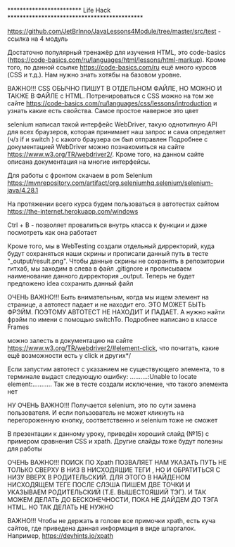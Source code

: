 ************************ Life Hack ********************************************

https://github.com/JetBrInno/JavaLessons4Module/tree/master/src/test - ссылка на 4 модуль 

Достаточно популярный тренажёр для изучения HTML, это code-basics
(https://code-basics.com/ru/languages/html/lessons/html-markup). Кроме того, по данной ссылке 
https://code-basics.com/ru ещё много курсов (CSS и т.д.). Нам нужно знать хотябы на базовом уровне.

ВАЖНО!!! CSS ОБЫЧНО ПИШУТ В ОТДЕЛЬНОМ ФАЙЛЕ, НО МОЖНО И ТАКЖЕ В ФАЙЛЕ с HTML. Потренироваться с CSS можно на
том же сайте https://code-basics.com/ru/languages/css/lessons/introduction и узнать какие есть свойства.
Самое простое наверное это цвет

selenium написал такой интерфейс WebDriver, такую однотипную API для всех браузеров, которая принимает наш 
запрос и сама определяет (ч/з if и switch ) с какого браузера он был отправлен
Подробнее с документацией WebDriver можно познакомиться на сайте https://www.w3.org/TR/webdriver2/. 
Кроме того, на данном сайте описана документация на многие интерфейсы.

Для работы с фронтом скачаем в pom Selenium https://mvnrepository.com/artifact/org.seleniumhq.selenium/selenium-java/4.28.1

На протяжении всего курса будем пользоваться в автотестах сайтом https://the-internet.herokuapp.com/windows

Ctrl + B - позволяет провалиться внутрь класса к функции и даже посмотреть как она работает

Кроме того, мы в WebTesting создали отдельный дирректорий, куда будут сохраняться наши скрины и
прописали данный путь в тесте "_output/result.png".
Чтобы данные скрины не сохранять в репозитории гитхаб, мы заходим в слева в файл .gitignore и прописываем
наименование данного дирректория _output. Теперь не будет предложено idea сохранить данный файл

ОЧЕНЬ ВАЖНО!!! Быть внимательным, когда мы ищем элемент на странице, а автотест падает и не находит его. ЭТО МОЖЕТ
БЫТЬ ФРЭЙМ. ПОЭТОМУ АВТОТЕСТ НЕ НАХОДИТ И ПАДАЕТ. А нужно найти фрэйм по имени с помощью switchTo.
Подробнее написано в классе Frames

можно залесть в документацию на сайте https://www.w3.org/TR/webdriver2/#element-click, что
почитать, какие ещё возможности есть у click и других*/

Если запустим автотест с указанием не существующего элемента, то в терминале выдаст следующую ошибку:
..........:Unable to locate element:........... Так же в тесте создали исключение, что такого элемента нет

НУ ОЧЕНЬ ВАЖНО!!! Получается selenium, это по сути замена пользователя. И если пользователь не может кликнуть
на перегороженную кнопку, соответственно и selenium тоже не сможет

В презентации к данному уроку, приведён хороший слайд (№15) с примером сравнения CSS и xpath. Другие слайды тоже
будут полезны для работы

ОЧЕНЬ ВАЖНО!!! ПОИСК ПО Xpath ПОЗВАЛЯЕТ НАМ УКАЗАТЬ ПУТЬ НЕ ТОЛЬКО СВЕРХУ В НИЗ В НИСХОДЯЩИЕ ТЕГИ , НО И
ОБРАТИТЬСЯ С НИЗУ ВВЕРХ В РОДИТЕЛЬСКИЙ. ДЛЯ ЭТОГО В НАЙДЕНОМ НИСХОДЯЩЕМ ТЕГЕ ПОСЛЕ СЛЭША ПИШЕМ ДВЕ ТОЧКИ
И УКАЗЫВАЕМ РОДИТЕЛЬСКИЙ (Т.Е. ВЫШЕСТОЯШИЙ ТЭГ). И ТАК МОЖЕМ ДЕЛАТЬ ДО БЕСКОНЕЧНОСТИ, ПОКА НЕ ДАЙДЕМ ДО
ТЭГА HTML. НО ТАК ДЕЛАТЬ НЕ НУЖНО

ВАЖНО!!! Чтобы не держать в голове все примочки xpath, есть куча сайтов, где приведена данная информация
в виде шпаргалок. Например, https://devhints.io/xpath



